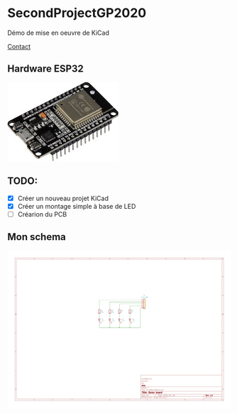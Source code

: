 # SecondProjectGP2020

Démo de mise en oeuvre de KiCad

[Contact](mail@insa.fr)

## Hardware ESP32

![ESP32 Arduino/Python Board](Images/ESP32.jpg)

## TODO:

- [x] Créer un nouveau projet KiCad
- [x] Créer un montage simple à base de LED
- [ ] Créarion du PCB

## Mon schema

![schematique_carte_led.png](Images/schematique_carte_led.png)
